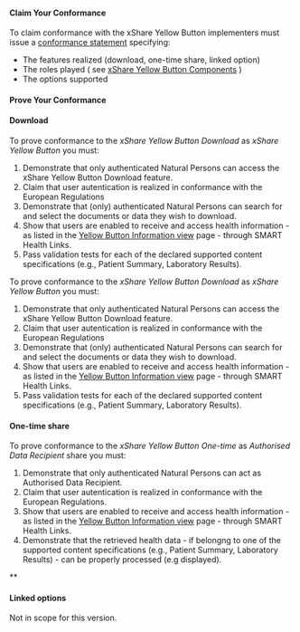 #### Claim Your Conformance

To claim conformance with the xShare Yellow Button implementers must issue a [conformance statement](conf-statement.html) specifying:
* The features realized (download, one-time share, linked option)
* The roles played ( see [xShare Yellow Button Components](actors.html) )
* The options supported

#### Prove Your Conformance

#### Download

To prove conformance to the *xShare Yellow Button Download* as *xShare Yellow Button* you must:

1. Demonstrate that only authenticated Natural Persons can access the xShare Yellow Button Download feature.
1. Claim that user autentication is realized in conformance with the European Regulations
1. Demonstrate that (only) authenticated Natural Persons can search for and select the documents or data they wish to download.
1. Show that users are enabled to receive and access health information - as listed in the [Yellow Button Information view](content.html) page - through SMART Health Links.
1. Pass validation tests for each of the declared supported content specifications (e.g., Patient Summary, Laboratory Results).

To prove conformance to the *xShare Yellow Button Download* as *xShare Yellow Button* you must:

1. Demonstrate that only authenticated Natural Persons can access the xShare Yellow Button Download feature.
1. Claim that user autentication is realized in conformance with the European Regulations
1. Demonstrate that (only) authenticated Natural Persons can search for and select the documents or data they wish to download.
1. Show that users are enabled to receive and access health information - as listed in the [Yellow Button Information view](content.html) page - through SMART Health Links.
1. Pass validation tests for each of the declared supported content specifications (e.g., Patient Summary, Laboratory Results).


#### One-time share

To prove conformance to the *xShare Yellow Button One-time* as *Authorised Data Recipient* share you must:

1. Demonstrate that only authenticated Natural Persons can act as Authorised Data Recipient.
1. Claim that user autentication is realized in conformance with the European Regulations.
1. Show that users are enabled to receive and access health information - as listed in the [Yellow Button Information view](content.html) page - through SMART Health Links.
1. Demonstrate that the retrieved health data - if belongng to one of the supported content specifications (e.g., Patient Summary, Laboratory Results) - can be properly processed (e.g displayed).

**


#### Linked options

Not in scope for this version.
